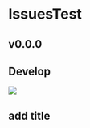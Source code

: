 # IssuesTest
## v0.0.0
## Develop
![](https://img.shields.io/badge/Version-1.0.0-990000.svg)
## add title
